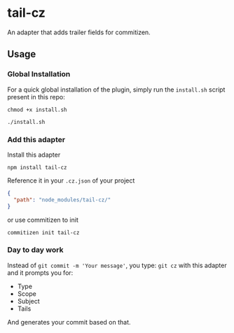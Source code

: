# tail-cz

An adapter that adds trailer fields for commitizen.

## Usage

### Global Installation

For a quick global installation of the plugin, simply run the `install.sh` script present in this repo:

```
chmod +x install.sh

./install.sh
```

### Add this adapter

Install this adapter

```
npm install tail-cz
```

Reference it in your `.cz.json` of your project

```json
{
  "path": "node_modules/tail-cz/"
}
```

or use commitizen to init
```
commitizen init tail-cz
```


### Day to day work

Instead of `git commit -m 'Your message'`, you type: `git cz` with this adapter and it prompts you for:

- Type
- Scope
- Subject
- Tails

And generates your commit based on that.

